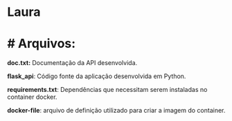 # Laura

# # Arquivos:

  **doc.txt:** Documentação da API desenvolvida.
  
  **flask_api**: Código fonte da aplicação desenvolvida em Python.
  
  **requirements.txt**: Dependências que necessitam serem instaladas no container docker.
  
  **docker-file**: arquivo de definição utilizado para criar a imagem do container.
